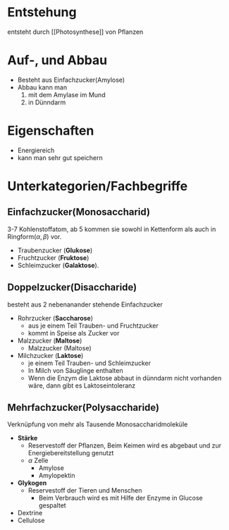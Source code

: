 # Entstehung
entsteht durch [[Photosynthese]] von Pflanzen

# Auf-, und Abbau
- Besteht aus Einfachzucker(Amylose)
- Abbau kann man 
	1. mit dem Amylase im Mund
	2. in Dünndarm

# Eigenschaften
- Energiereich
- kann man sehr gut speichern

# Unterkategorien/Fachbegriffe
## Einfachzucker(Monosaccharid)
3-7 Kohlenstoffatom, ab 5 kommen sie sowohl in Kettenform als auch in Ringform($\alpha , \beta$) vor. 
- Traubenzucker (**Glukose**)
- Fruchtzucker (**Fruktose**)
- Schleimzucker (**Galaktose**).
## Doppelzucker(Disaccharide)
besteht aus 2 nebenanander stehende Einfachzucker
- Rohrzucker (**Saccharose**)
	- aus je einem Teil Trauben- und Fruchtzucker
	- kommt in Speise als Zucker vor
- Malzzucker (**Maltose**)
	- Malzzucker (Maltose)
- Milchzucker (**Laktose**)
	- je einem Teil Trauben- und Schleimzucker
	- In Milch von Säuglinge enthalten
	- Wenn die Enzym die Laktose abbaut in dünndarm nicht vorhanden wäre, dann gibt es Laktoseintoleranz
## Mehrfachzucker(Polysaccharide)
Verknüpfung von mehr als Tausende Monosaccharidmoleküle
- **Stärke**
	- Reservestoff der Pflanzen, Beim Keimen wird es abgebaut und zur Energiebereitstellung genutzt
	- $\alpha$ Zelle
		- Amylose
		- Amylopektin
- **Glykogen**
	- Reservestoff der Tieren und Menschen
		- Beim Verbrauch wird es mit Hilfe der Enzyme in Glucose gespaltet
- Dextrine
- Cellulose
